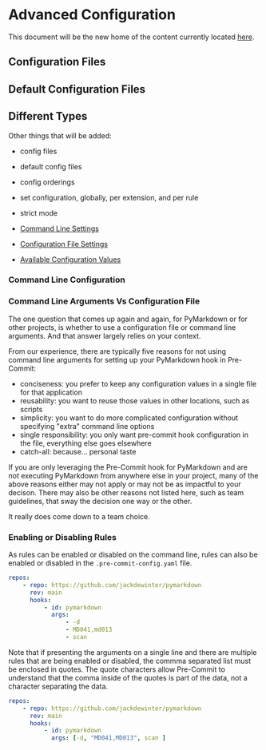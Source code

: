# Advanced Configuration

This document will be the new home of the content currently located
[here](https://github.com/jackdewinter/pymarkdown/blob/main/docs/advanced_configuration.md).

## Configuration Files

## Default Configuration Files

## Different Types

Other things that will be added:

- config files
- default config files
- config orderings
- set configuration, globally, per extension, and per rule
- strict mode

- [Command Line Settings](https://github.com/jackdewinter/pymarkdown/blob/main/docs/advanced_configuration.md#general-command-line-settings)
- [Configuration File Settings](https://github.com/jackdewinter/pymarkdown/blob/main/docs/advanced_configuration.md#command-line-configuration-file)
- [Available Configuration Values](https://github.com/jackdewinter/pymarkdown/blob/main/docs/advanced_configuration.md#available-configuration-values)

### Command Line Configuration

### Command Line Arguments Vs Configuration File

The one question that comes up again and again, for PyMarkdown or for other projects,
is whether to use a configuration file or command line arguments. And that answer
largely relies on your context.  

From our experience, there are typically five reasons for not using command line
arguments for setting up your PyMarkdown hook in Pre-Commit:

- conciseness: you prefer to keep any configuration values in a single file for
  that application
- reusability: you want to reuse those values in other locations, such as scripts
- simplicity: you want to do more complicated configuration without specifying "extra"
  command line options
- single responsibility: you only want pre-commit hook configuration in the file,
  everything else goes elsewhere
- catch-all: because... personal taste

If you are only leveraging the Pre-Commit hook for PyMarkdown and are not executing
PyMarkdown from anywhere else in your project, many of the above reasons either may
not apply or may not be as impactful to your decison.  There may also be other reasons
not listed here, such as team guidelines, that sway the decision one way or the other.

It really does come down to a team choice.  

### Enabling or Disabling Rules

As rules can be enabled or disabled on the command line, rules can also be enabled
or disabled in the `.pre-commit-config.yaml` file.

```yaml
repos:
    - repo: https://github.com/jackdewinter/pymarkdown
      rev: main
      hooks:
          - id: pymarkdown
            args:
                - -d
                - MD041,md013
                - scan
```

Note that if presenting the arguments on a single line and there are multiple rules
that are being enabled or disabled, the commma separated list must be enclosed in
quotes.  The quote characters allow Pre-Commit to understand that the comma inside
of the quotes is part of the data, not a character separating the data.

```yaml
repos:
    - repo: https://github.com/jackdewinter/pymarkdown
      rev: main
      hooks:
          - id: pymarkdown
            args: [-d, "MD041,MD013", scan ]
```

